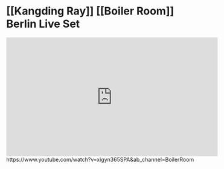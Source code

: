 # [[Kangding Ray]] [[Boiler Room]] Berlin Live Set
<iframe width="560" height="315" src="https://www.youtube.com/embed/xigyn365SPA" frameborder="0" allow="accelerometer; autoplay; clipboard-write; encrypted-media; gyroscope; picture-in-picture" allowfullscreen></iframe>
https://www.youtube.com/watch?v=xigyn365SPA&ab_channel=BoilerRoom

